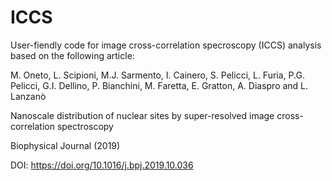 # ICCS

User-fiendly code for image cross-correlation specroscopy (ICCS) analysis based on the following article:
    
 M. Oneto, L. Scipioni, M.J. Sarmento, I. Cainero, S. Pelicci, L. Furia, P.G. Pelicci, 
 G.I. Dellino, P. Bianchini, M. Faretta, E. Gratton, A. Diaspro and L. Lanzanò
 
 Nanoscale distribution of nuclear sites by super-resolved image cross-correlation spectroscopy
 
 Biophysical Journal (2019)
 
 DOI: https://doi.org/10.1016/j.bpj.2019.10.036
 

